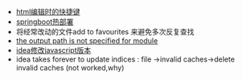 - [html编辑时的快捷键](https://blog.csdn.net/zhangludcsdn/article/details/77670442)
- [springboot热部署](https://my.oschina.net/yejunxi/blog/845752)
- 将经常改动的文件add to favourites 来避免多次反复查找
- [the output path is not specified for module](http://blog.csdn.net/lyzhou1107/article/details/46969959)
- [idea修改javascript版本](https://blog.csdn.net/zhujianlin1990/article/details/78054783)
- idea takes forever to update indices : file ->invalid caches->delete invalid caches (not worked,why)
